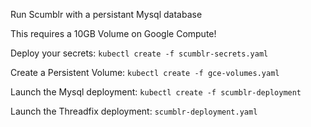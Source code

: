 Run Scumblr with a persistant Mysql database

This requires a 10GB Volume on Google Compute!

Deploy your secrets:
`kubectl create -f scumblr-secrets.yaml`

Create a Persistent Volume:
`kubectl create -f gce-volumes.yaml`

Launch the Mysql deployment:
`kubectl create -f scumblr-deployment`

Launch the Threadfix deployment:
`scumblr-deployment.yaml`